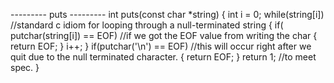 --------- puts ---------
int puts(const char *string)
{
    int i = 0;
   while(string[i])  //standard c idiom for looping through a null-terminated string
    {
        if( putchar(string[i]) == EOF)  //if we got the EOF value from writing the char
        { 
            return EOF;
        }
        i++;
    }
   if(putchar('\n') == EOF)  //this will occur right after we quit due to the null terminated character.
   {
       return EOF;
   }
   return 1; //to meet spec.
}